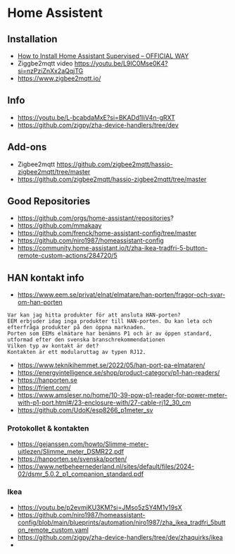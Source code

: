# Home Assistent

## Installation
* [How to Install Home Assistant Supervised – OFFICIAL WAY](https://peyanski.com/how-to-install-home-assistant-supervised-official-way/?utm_content=cmp-true)
* Ziggbe2mqtt video https://youtu.be/L9lC0Mse0K4?si=nzPziZnXx2aQqjTG
* https://www.zigbee2mqtt.io/

## Info
- https://youtu.be/L-bcabdaMxE?si=BKADd1liV4n-gRXT
- https://github.com/zigpy/zha-device-handlers/tree/dev

## Add-ons
- Zigbee2mqtt https://github.com/zigbee2mqtt/hassio-zigbee2mqtt/tree/master
- https://github.com/zigbee2mqtt/hassio-zigbee2mqtt/tree/master

## Good Repositories
- https://github.com/orgs/home-assistant/repositories?
- https://github.com/mmakaay
- https://github.com/frenck/home-assistant-config/tree/master
- https://github.com/niro1987/homeassistant-config
- https://community.home-assistant.io/t/zha-ikea-tradfri-5-button-remote-custom-actions/284720/5
  
  

## HAN kontakt info
- https://www.eem.se/privat/elnat/elmatare/han-porten/fragor-och-svar-om-han-porten
```text
Var kan jag hitta produkter för att ansluta HAN-porten?
EEM erbjuder idag inga produkter till HAN-porten. Du kan leta och efterfråga produkter på den öppna marknaden.
Porten som EEMs elmätare har benämns P1 och är av öppen standard, utformad efter den svenska branschrekommendationen
Vilken typ av kontakt är det?
Kontakten är ett modularuttag av typen RJ12.
```
- https://www.teknikihemmet.se/2022/05/han-port-pa-elmataren/
- https://energyintelligence.se/shop/product-category/p1-han-readers/
- https://hanporten.se
- https://frient.com/
- https://www.amsleser.no/home/10-39-pow-p1-reader-for-power-meter-with-p1-port.html#/23-enclosure-with/27-cable-rj12_30_cm
- https://github.com/UdoK/esp8266_p1meter_sv

### Protokollet & kontakten
- https://gejanssen.com/howto/Slimme-meter-uitlezen/Slimme_meter_DSMR22.pdf
- https://hanporten.se/svenska/porten/
- https://www.netbeheernederland.nl/sites/default/files/2024-02/dsmr_5.0.2_p1_companion_standard.pdf

### Ikea
- https://youtu.be/p2evmjKU3KM?si=JMso5zSY4M1y19sX
- https://github.com/niro1987/homeassistant-config/blob/main/blueprints/automation/niro1987/zha_ikea_tradfri_5button_remote_custom.yaml
- https://github.com/zigpy/zha-device-handlers/tree/dev/zhaquirks/ikea
- 
  
